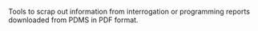 Tools to scrap out information from interrogation or programming reports downloaded from PDMS in PDF format. 
